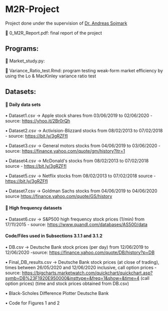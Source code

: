 # M2R-Project

Project done under the supervision of [Dr. Andreas Sojmark](https://www.imperial.ac.uk/people/a.sojmark)

:large_blue_diamond: 0_M2R_Report.pdf: final report of the project

## Programs: 

:large_blue_diamond: Market_study.py: 

:large_blue_diamond: Variance_Ratio_test.Rmd: program testing weak-form market efficiency by using the Lo & MacKinley variance ratio test

## Datasets:

#### :large_orange_diamond: Daily data sets

• Dataset1.csv -> Apple stock shares from 03/06/2019 to 02/06/2020 - source: https://yhoo.it/2Br0rQh

• Dataset2.csv -> Activision-Blizzard stocks from 08/02/2013 to 07/02/2018 - source: https://bit.ly/3gRZFfl

• Dataset3.csv ->  General motors stocks from 04/06/2019 to 03/06/2020 - source: https://finance.yahoo.com/quote/gm/history?ltr=1

• Dataset4.csv -> McDonald's stocks from 08/02/2013 to 07/02/2018 source - https://bit.ly/3gRZFfl

• Dataset5.csv -> Netflix stocks from 08/02/2013 to 07/02/2018 source - https://bit.ly/3gRZFfl

• Dataset7.csv -> Goldman Sachs stocks from 04/06/2019 to 04/06/2020 source https://finance.yahoo.com/quote/GS/history


#### :large_orange_diamond: High frequency datasets

• Dataset6.csv -> S&P500 high frequency stock prices (1/min) from 17/11/2015 - source: https://www.quandl.com/databases/AS500/data


#### Code/Files used in Subsections 3.1.1 and 3.1.2
• DB.csv ->  Deutsche Bank stock prices (per day) from 12/06/2019 to 12/06/2020 -source:
https://finance.yahoo.com/quote/DB/history?p=DB

• Final_DB_results.csv ->  Deutsche Bank stock prices (at close of trading), times between 26/05/2020 and 12/06/2020 inclusive, call option prices - source:
https://bigcharts.marketwatch.com/quickchart/quickchart.asp?symb=DB%23F1920E950000&insttype=&freq=1&show=&time=4 (call option prices)
(time and stock prices obtained from DB.csv)

• Black-Scholes Difference Plotter Deutsche Bank

• Code for Figures 1 and 2

